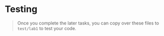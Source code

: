 # Testing

> Once you complete the later tasks, you can copy over these files
> to `test/lab1` to test your code.

